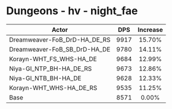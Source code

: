 # Dungeons - hv - night_fae
| Actor | DPS | Increase |
|---|:---:|:---:|
|Dreamweaver-FoB_DrD-HA_DE_RS|9917|15.70%|
|Dreamweaver-FoB_SB_DrD-HA_DE|9780|14.11%|
|Korayn-WHT_FS_WHS-HA_DE|9684|12.99%|
|Niya-GI_NTP_BH-HA_DE_RS|9673|12.86%|
|Niya-GI_NTB_BH-HA_DE|9628|12.33%|
|Korayn-WHT_WHS-HA_DE_RS|9535|11.25%|
|Base|8571|0.00%|
